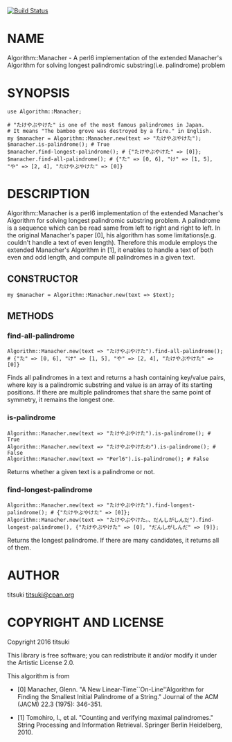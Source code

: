 [![Build Status](https://travis-ci.org/titsuki/p6-Algorithm-Manacher.svg?branch=master)](https://travis-ci.org/titsuki/p6-Algorithm-Manacher)

NAME
====

Algorithm::Manacher - A perl6 implementation of the extended Manacher's Algorithm for solving longest palindromic substring(i.e. palindrome) problem

SYNOPSIS
========

    use Algorithm::Manacher;

    # "たけやぶやけた" is one of the most famous palindromes in Japan.
    # It means "The bamboo grove was destroyed by a fire." in English.
    my $manacher = Algorithm::Manacher.new(text => "たけやぶやけた");
    $manacher.is-palindrome(); # True
    $manacher.find-longest-palindrome(); # {"たけやぶやけた" => [0]};
    $manacher.find-all-palindrome(); # {"た" => [0, 6], "け" => [1, 5], "や" => [2, 4], "たけやぶやけた" => [0]}

DESCRIPTION
===========

Algorithm::Manacher is a perl6 implementation of the extended Manacher's Algorithm for solving longest palindromic substring problem. A palindrome is a sequence which can be read same from left to right and right to left. In the original Manacher's paper [0], his algorithm has some limitations(e.g. couldn't handle a text of even length). Therefore this module employs the extended Manacher's Algorithm in [1], it enables to handle a text of both even and odd length, and compute all palindromes in a given text.

CONSTRUCTOR
-----------

    my $manacher = Algorithm::Manacher.new(text => $text);

METHODS
-------

### find-all-palindrome

    Algorithm::Manacher.new(text => "たけやぶやけた").find-all-palindrome(); # {"た" => [0, 6], "け" => [1, 5], "や" => [2, 4], "たけやぶやけた" => [0]}

Finds all palindromes in a text and returns a hash containing key/value pairs, where key is a palindromic substring and value is an array of its starting positions. If there are multiple palindromes that share the same point of symmetry, it remains the longest one.

### is-palindrome

    Algorithm::Manacher.new(text => "たけやぶやけた").is-palindrome(); # True
    Algorithm::Manacher.new(text => "たけやぶやけたわ").is-palindrome(); # False
    Algorithm::Manacher.new(text => "Perl6").is-palindrome(); # False

Returns whether a given text is a palindrome or not.

### find-longest-palindrome

    Algorithm::Manacher.new(text => "たけやぶやけた").find-longest-palindrome(); # {"たけやぶやけた" => [0]};
    Algorithm::Manacher.new(text => "たけやぶやけた。、だんしがしんだ").find-longest-palindrome(), {"たけやぶやけた" => [0], "だんしがしんだ" => [9]};

Returns the longest palindrome. If there are many candidates, it returns all of them.

AUTHOR
======

titsuki <titsuki@cpan.org>

COPYRIGHT AND LICENSE
=====================

Copyright 2016 titsuki

This library is free software; you can redistribute it and/or modify it under the Artistic License 2.0.

This algorithm is from

  * [0] Manacher, Glenn. "A New Linear-Time``On-Line''Algorithm for Finding the Smallest Initial Palindrome of a String." Journal of the ACM (JACM) 22.3 (1975): 346-351.

  * [1] Tomohiro, I., et al. "Counting and verifying maximal palindromes." String Processing and Information Retrieval. Springer Berlin Heidelberg, 2010.

